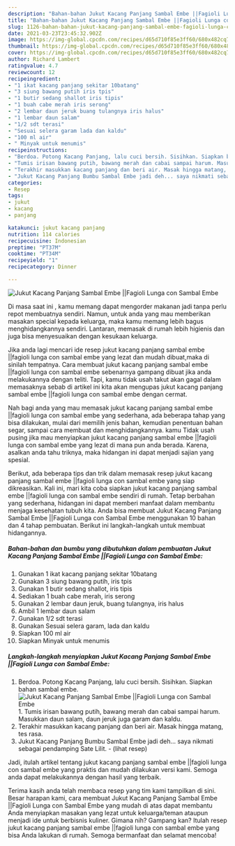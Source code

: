 ```yaml
---
description: "Bahan-bahan Jukut Kacang Panjang Sambal Embe ||Fagioli Lunga con Sambal Embe yang lezat dan Mudah Dibuat"
title: "Bahan-bahan Jukut Kacang Panjang Sambal Embe ||Fagioli Lunga con Sambal Embe yang lezat dan Mudah Dibuat"
slug: 1126-bahan-bahan-jukut-kacang-panjang-sambal-embe-fagioli-lunga-con-sambal-embe-yang-lezat-dan-mudah-dibuat
date: 2021-03-23T23:45:32.902Z
image: https://img-global.cpcdn.com/recipes/d65d710f85e3ff60/680x482cq70/jukut-kacang-panjang-sambal-embe-fagioli-lunga-con-sambal-embe-foto-resep-utama.jpg
thumbnail: https://img-global.cpcdn.com/recipes/d65d710f85e3ff60/680x482cq70/jukut-kacang-panjang-sambal-embe-fagioli-lunga-con-sambal-embe-foto-resep-utama.jpg
cover: https://img-global.cpcdn.com/recipes/d65d710f85e3ff60/680x482cq70/jukut-kacang-panjang-sambal-embe-fagioli-lunga-con-sambal-embe-foto-resep-utama.jpg
author: Richard Lambert
ratingvalue: 4.7
reviewcount: 12
recipeingredient:
- "1 ikat kacang panjang sekitar 10batang"
- "3 siung bawang putih iris tpis"
- "1 butir sedang shallot iris tipis"
- "1 buah cabe merah iris serong"
- "2 lembar daun jeruk buang tulangnya iris halus"
- "1 lembar daun salam"
- "1/2 sdt terasi"
- "Sesuai selera garam lada dan kaldu"
- "100 ml air"
- " Minyak untuk menumis"
recipeinstructions:
- "Berdoa. Potong Kacang Panjang, lalu cuci bersih. Sisihkan. Siapkan bahan sambal embe."
- "Tumis irisan bawang putih, bawang merah dan cabai sampai harum. Masukkan daun salam, daun jeruk juga garam dan kaldu."
- "Terakhir masukkan kacang panjang dan beri air. Masak hingga matang, tes rasa."
- "Jukut Kacang Panjang Bumbu Sambal Embe jadi deh... saya nikmati sebagai pendamping Sate Lilit.           (lihat resep)"
categories:
- Resep
tags:
- jukut
- kacang
- panjang

katakunci: jukut kacang panjang 
nutrition: 114 calories
recipecuisine: Indonesian
preptime: "PT37M"
cooktime: "PT34M"
recipeyield: "1"
recipecategory: Dinner

---
```



![Jukut Kacang Panjang Sambal Embe ||Fagioli Lunga con Sambal Embe](https://img-global.cpcdn.com/recipes/d65d710f85e3ff60/680x482cq70/jukut-kacang-panjang-sambal-embe-fagioli-lunga-con-sambal-embe-foto-resep-utama.jpg)

Di masa  saat ini , kamu memang dapat mengorder makanan jadi tanpa perlu repot membuatnya sendiri. Namun, untuk anda yang mau memberikan masakan special kepada keluarga, maka kamu memang lebih bagus menghidangkannya sendiri. Lantaran, memasak di rumah lebih higienis dan juga bisa menyesuaikan dengan kesukaan keluarga.

Jika anda lagi mencari ide resep jukut kacang panjang sambal embe ||fagioli lunga con sambal embe yang lezat dan mudah dibuat,maka di sinilah tempatnya. Cara membuat jukut kacang panjang sambal embe ||fagioli lunga con sambal embe  sebenarnya gampang dibuat jika anda melakukannya dengan teliti. Tapi, kamu tidak usah takut akan gagal dalam memasaknya 
sebab di artikel ini kita akan mengupas jukut kacang panjang sambal embe ||fagioli lunga con sambal embe dengan cermat.  



Nah bagi anda yang mau memasak jukut kacang panjang sambal embe ||fagioli lunga con sambal embe yang sederhana, ada beberapa tahap yang bisa dilakukan, mulai dari memilih jenis bahan, kemudian penentuan bahan segar, sampai cara membuat dan menghidangkannya. kamu Tidak usah pusing jika mau menyiapkan jukut kacang panjang sambal embe ||fagioli lunga con sambal embe yang lezat di mana pun anda berada. Karena, asalkan anda  tahu triknya, maka hidangan ini dapat menjadi sajian yang spesial.

Berikut, ada beberapa tips dan trik dalam memasak resep jukut kacang panjang sambal embe ||fagioli lunga con sambal embe yang siap dikreasikan. Kali ini, mari kita coba siapkan jukut kacang panjang sambal embe ||fagioli lunga con sambal embe sendiri di rumah. Tetap berbahan yang sederhana, hidangan ini dapat memberi manfaat dalam membantu menjaga kesehatan tubuh kita. Anda bisa membuat Jukut Kacang Panjang Sambal Embe ||Fagioli Lunga con Sambal Embe menggunakan 10 bahan dan 4 tahap pembuatan. Berikut ini langkah-langkah untuk membuat hidangannya.

<!--inarticleads1-->

##### Bahan-bahan dan bumbu yang dibutuhkan dalam pembuatan Jukut Kacang Panjang Sambal Embe ||Fagioli Lunga con Sambal Embe:

1. Gunakan 1 ikat kacang panjang sekitar 10batang
1. Gunakan 3 siung bawang putih, iris tpis
1. Gunakan 1 butir sedang shallot, iris tipis
1. Sediakan 1 buah cabe merah, iris serong
1. Gunakan 2 lembar daun jeruk, buang tulangnya, iris halus
1. Ambil 1 lembar daun salam
1. Gunakan 1/2 sdt terasi
1. Gunakan Sesuai selera garam, lada dan kaldu
1. Siapkan 100 ml air
1. Siapkan  Minyak untuk menumis




<!--inarticleads2-->

##### Langkah-langkah menyiapkan Jukut Kacang Panjang Sambal Embe ||Fagioli Lunga con Sambal Embe:

1. Berdoa. Potong Kacang Panjang, lalu cuci bersih. Sisihkan. Siapkan bahan sambal embe.
<img src="https://img-global.cpcdn.com/steps/dfa2fed0c5ff05c7/160x128cq70/jukut-kacang-panjang-sambal-embe-fagioli-lunga-con-sambal-embe-langkah-memasak-1-foto.jpg" alt="Jukut Kacang Panjang Sambal Embe ||Fagioli Lunga con Sambal Embe">1. Tumis irisan bawang putih, bawang merah dan cabai sampai harum. Masukkan daun salam, daun jeruk juga garam dan kaldu.
1. Terakhir masukkan kacang panjang dan beri air. Masak hingga matang, tes rasa.
1. Jukut Kacang Panjang Bumbu Sambal Embe jadi deh... saya nikmati sebagai pendamping Sate Lilit. -           (lihat resep)




Jadi, itulah artikel tentang  jukut kacang panjang sambal embe ||fagioli lunga con sambal embe  yang praktis dan mudah dilakukan versi kami. Semoga anda dapat melakukannya dengan hasil yang terbaik. 

Terima kasih anda telah membaca resep yang tim kami tampilkan di sini. Besar harapan kami, cara membuat  Jukut Kacang Panjang Sambal Embe ||Fagioli Lunga con Sambal Embe yang mudah di atas dapat membantu Anda menyiapkan masakan yang lezat untuk keluarga/teman ataupun menjadi ide untuk berbisnis kuliner. Gimana nih? Gampang kan? Itulah resep jukut kacang panjang sambal embe ||fagioli lunga con sambal embe yang bisa Anda lakukan di rumah. Semoga bermanfaat dan selamat mencoba!

